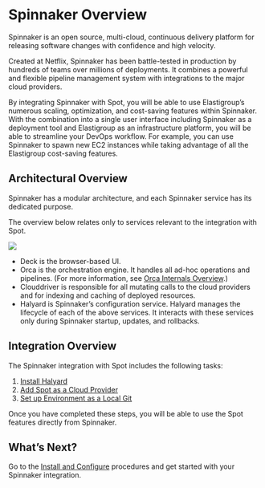 # Spinnaker Overview

Spinnaker is an open source, multi-cloud, continuous delivery platform for releasing software changes with confidence and high velocity.

Created at Netflix, Spinnaker has been battle-tested in production by hundreds of teams over millions of deployments. It combines a powerful and flexible pipeline management system with integrations to the major cloud providers.

By integrating Spinnaker with Spot, you will be able to use Elastigroup’s numerous scaling, optimization, and cost-saving features within Spinnaker. With the combination into a single user interface including Spinnaker as a deployment tool and Elastigroup as an infrastructure platform, you will be able to streamline your DevOps workflow. For example, you can use Spinnaker to spawn new EC2 instances while taking advantage of all the Elastigroup cost-saving features.

## Architectural Overview
Spinnaker has a modular architecture, and each Spinnaker service has its dedicated purpose.

The overview below relates only to services relevant to the integration with Spot.

<img src="/tools-and-provisioning/_media/spinnaker overview_1.png" />

* Deck is the browser-based UI.
* Orca is the orchestration engine. It handles all ad-hoc operations and pipelines. (For more information, see [Orca Internals Overview](https://support.spot.io/provisioning-and-cicd/provisioning-and-cicd/spinnaker/spinnaker/).)
* Clouddriver is responsible for all mutating calls to the cloud providers and for indexing and caching of deployed resources.
* Halyard is Spinnaker’s configuration service. Halyard manages the lifecycle of each of the above services. It interacts with these services only during Spinnaker startup, updates, and rollbacks.

## Integration Overview

The Spinnaker integration with Spot includes the following tasks:

1. [Install Halyard](https://support.spot.io/provisioning-and-cicd/provisioning-and-cicd/spinnaker/install-configure/)
2. [Add Spot as a Cloud Provider](https://support.spot.io/provisioning-and-cicd/provisioning-and-cicd/spinnaker/install-configure/)
3. [Set up Environment as a Local Git](https://support.spot.io/provisioning-and-cicd/provisioning-and-cicd/spinnaker/set-up-environment-as-local-git/)

Once you have completed these steps, you will be able to use the Spot features directly from Spinnaker.

## What’s Next?

Go to the [Install and Configure](https://support.spot.io/provisioning-and-cicd/provisioning-and-cicd/spinnaker/install-configure/) procedures and get started with your Spinnaker integration.

